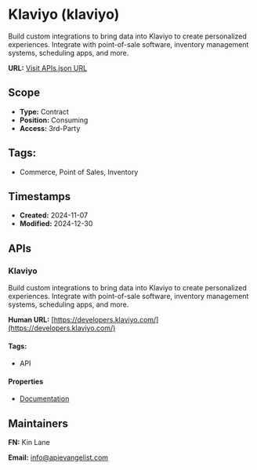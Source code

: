 # Klaviyo (klaviyo)

Build custom integrations to bring data into Klaviyo to create personalized
experiences. Integrate with point-of-sale software, inventory management
systems, scheduling apps, and more.

**URL:** [Visit APIs.json URL](https://raw.githubusercontent.com/api-search/klaviyo/refs/heads/main/apis.yml)

## Scope

- **Type:** Contract 
- **Position:** Consuming 
- **Access:** 3rd-Party 

## Tags:

 - Commerce, Point of Sales, Inventory

## Timestamps

- **Created:** 2024-11-07 
- **Modified:** 2024-12-30 

## APIs

### Klaviyo

Build custom integrations to bring data into Klaviyo to create
personalized experiences. Integrate with point-of-sale software, inventory
management systems, scheduling apps, and more.

**Human URL:** [https://developers.klaviyo.com/](https://developers.klaviyo.com/)


#### Tags:

 - API

#### Properties

- [Documentation](https://developers.klaviyo.com/)

## Maintainers

**FN:** Kin Lane

**Email:** info@apievangelist.com

